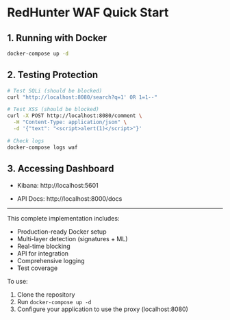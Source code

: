 # RedHunter WAF Quick Start

## 1. Running with Docker
```bash
docker-compose up -d
```

## 2. Testing Protection

```bash 
# Test SQLi (should be blocked)
curl "http://localhost:8080/search?q=1' OR 1=1--"

# Test XSS (should be blocked)
curl -X POST http://localhost:8080/comment \
  -H "Content-Type: application/json" \
  -d '{"text": "<script>alert(1)</script>"}'

# Check logs
docker-compose logs waf
```

## 3. Accessing Dashboard

- Kibana: http://localhost:5601

- API Docs: http://localhost:8000/docs




________________________



This complete implementation includes:
- Production-ready Docker setup
- Multi-layer detection (signatures + ML)
- Real-time blocking
- API for integration
- Comprehensive logging
- Test coverage

To use:
1. Clone the repository
2. Run `docker-compose up -d`
3. Configure your application to use the proxy (localhost:8080)


